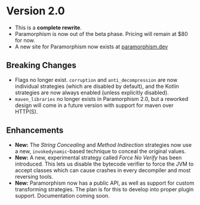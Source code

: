 # Version 2.0

- This is a **complete rewrite**.
- Paramorphism is now out of the beta phase. Pricing will remain at $80 for now.
- A new site for Paramorphism now exists at [paramorphism.dev](https://paramorphism.dev/)

## Breaking Changes

- Flags no longer exist. `corruption` and `anti_decompression` are now individual strategies (which are disabled by default), and the Kotlin strategies are now always enabled (unless explicitly disabled).
- `maven_libraries` no longer exists in Paramorphism 2.0, but a reworked design will come in a future version with support for maven over HTTP(S).

## Enhancements

- **New:** The *String Concealing* and *Method Indirection* strategies now use a new, `invokedynamic`-based technique to conceal the original values.
- **New:** A new, experimental strategy called *Force No Verify* has been introduced. This lets us disable the bytecode verifier to force the JVM to accept classes which can cause crashes in every decompiler and most reversing tools.
- **New:** Paramorphism now has a public API, as well as support for custom transforming strategies. The plan is for this to develop into proper plugin support. Documentation coming soon.
